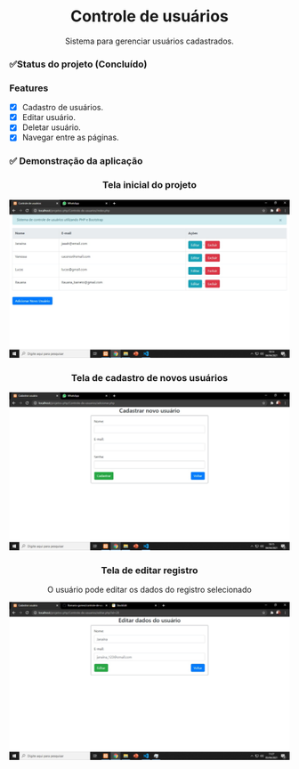 <h1 align="center"> Controle de usuários</h1>
<p align="center">Sistema para gerenciar usuários cadastrados.</p>

### ✅Status do projeto (Concluído)
### Features 
- [x] Cadastro de usuários.
- [x] Editar usuário.
- [x] Deletar usuário.
- [x] Navegar entre as páginas.

### ✅ Demonstração da aplicação
<h3 align="center"> Tela inicial do projeto </h3>

<p align="center">
    <img src="readme/index-2.0.jpeg">
</p>

<h3 align="center"> Tela de cadastro de novos usuários </h3>

<p align="center">
    <img src="readme/cadastrar-2.0.jpeg">
</p>

<h3 align="center"> Tela de editar registro </h3>
   <p align="center">O usuário pode editar os dados do registro selecionado </p>
<p align="center">
    <img src="readme/editar-2.0.jpeg">
</p>
